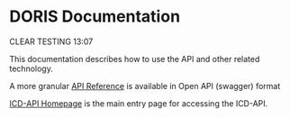 ﻿# DORIS Documentation

CLEAR TESTING 13:07

This documentation describes how to use the API and other related technology. 

A more granular [API Reference](https://id.who.int/swagger/index.html) is available in Open API (swagger) format

[ICD-API Homepage](../../) is the main entry page for accessing the ICD-API.

